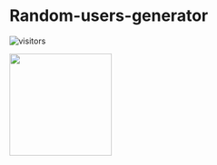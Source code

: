 # Random-users-generator

![visitors](https://visitor-badge.glitch.me/badge?page_id=page.id)


<img height="180em" src="https://github-readme-stats.vercel.app/api?Saklain404Gapur&show_icons=true&hide_border=true&&count_private=true&include_all_commits=true" />
